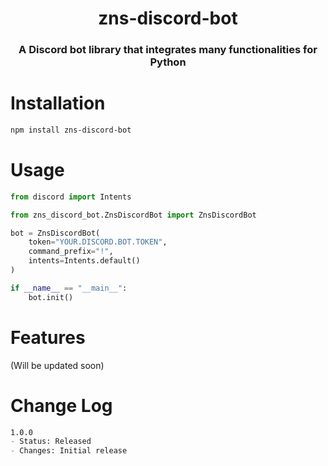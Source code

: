 <h1 align="center">zns-discord-bot</h1>

<h3 align="center">A Discord bot library that integrates many functionalities for Python</h3>

# Installation
```bash
npm install zns-discord-bot
```

# Usage
```python
from discord import Intents

from zns_discord_bot.ZnsDiscordBot import ZnsDiscordBot

bot = ZnsDiscordBot(
    token="YOUR.DISCORD.BOT.TOKEN",
    command_prefix="!",
    intents=Intents.default()
)

if __name__ == "__main__":
    bot.init()
```

# Features
(Will be updated soon)

# Change Log
```markdown
1.0.0
- Status: Released
- Changes: Initial release
```
